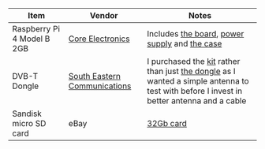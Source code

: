 |Item|Vendor|Notes|
|------|---|---|
|Raspberry Pi 4 Model B 2GB|[Core Electronics](https://core-electronics.com.au/)|Includes [the board](https://core-electronics.com.au/raspberry-pi-4-model-b-2gb.html), [power supply](https://core-electronics.com.au/raspberry-pi-4-official-power-supply-usb-c-5v-15w-white.html) and [the case](https://core-electronics.com.au/raspberry-pi-4-case-red-white.html)|
|DVB-T Dongle| [South Eastern Communications](https://secomms.com.au/)|I purchased the [kit](https://secomms.com.au/product/rtl-sdr-r820t2-rtl2832u-software-defined-radio-dipole-antenna-kit/) rather than just [the dongle](https://secomms.com.au/product/rtl-sdr-blog-v3-r820t2-rtl2832u-1ppm-tcxo-sma-software-defined-radio-dongle-only-and-sma-to-bnc/) as I wanted a simple antenna to test with before I invest in better antenna and a cable|
|Sandisk micro SD card| eBay|[32Gb card](https://www.ebay.com.au/itm/Micro-SD-Card-SanDisk-16GB-32GB-64GB-128GB-256GB-512GB-1TB-Ultra-Extreme-Memory/122092719819?ssPageName=STRK%3AMEBIDX%3AIT&var=421125052320&_trksid=p2057872.m2749.l2649) |
